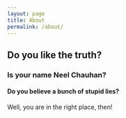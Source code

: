```yaml
---
layout: page
title: About
permalink: /about/
---
```


## Do you like the truth?
### Is your name Neel Chauhan?
#### Do you believe a bunch of stupid lies?
Well, you are in the right place, then!
